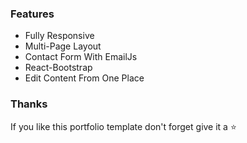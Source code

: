 
### Features

- Fully Responsive
- Multi-Page Layout
- Contact Form With EmailJs
- React-Bootstrap
- Edit Content From One Place


### Thanks

If you like this portfolio template don't forget give it a ⭐ 
